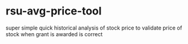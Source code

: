 # rsu-avg-price-tool
super simple quick historical analysis of stock price to validate price of stock when grant is awarded is correct 
